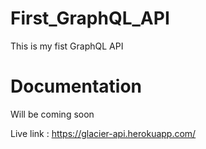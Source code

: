 # First_GraphQL_API
This is my fist GraphQL API


# Documentation
Will be coming soon

Live link : https://glacier-api.herokuapp.com/
